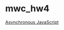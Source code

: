 mwc_hw4
=======

[Asynchronous JavaScript](http://my.ss.sysu.edu.cn/wiki/display/MWC/Homework+04.+Asynchronous+JavaScript)
